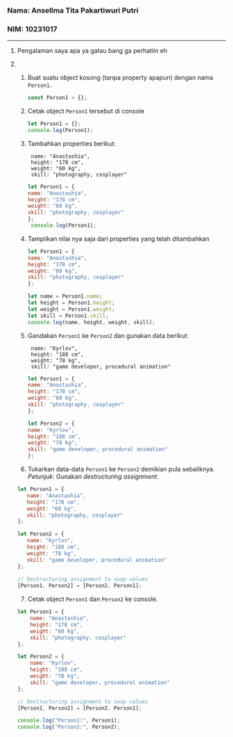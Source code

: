 ### Nama: Ansellma Tita Pakartiwuri Putri
### NIM: 10231017
---
1. Pengalaman saya apa ya gatau bang ga perhatiin eh

2.     
   1. Buat suatu object kosong (tanpa property apapun)
      dengan nama `Person1`.  

      ```js
      const Person1 = {};
      ```
   2. Cetak object `Person1` tersebut di console
        ```js
        let Person1 = {};
        console.log(Person1);
        ```

   3. Tambahkan properties berikut:
       ```
        name: "Anastashia",
        height: "178 cm",
        weight: "60 kg",
        skill: "photography, cosplayer"
       ```

       ```js
       let Person1 = {
       name: "Anastashia",
       height: "178 cm",
       weight: "60 kg",
       skill: "photography, cosplayer"
       };
        console.log(Person1);
       ```
   4. Tampilkan nilai nya saja dari properties yang telah ditambahkan

        ```js
        let Person1 = {
       name: "Anastashia",
       height: "178 cm",
       weight: "60 kg",
       skill: "photography, cosplayer"
       };

       let name = Person1.name;            
       let height = Person1.height;
       let weight = Person1.weight;
       let skill = Person1.skill;
       console.log(name, height, weight, skill);
        ```
        
   5. Gandakan `Person1` ke `Person2` dan gunakan data berikut:
       ```
        name: "Kyrlov",
        height: "188 cm",
        weight: "78 kg",
        skill: "game developer, procedural animation"
       ```

        ```js
        let Person1 = {
       name: "Anastashia",
       height: "178 cm",
       weight: "60 kg",
       skill: "photography, cosplayer"
       };

       let Person2 = {
        name: "Kyrlov",
        height: "188 cm",
        weight: "78 kg",
        skill: "game developer, procedural animation"
       };
        ```

   6. Tukarkan data-data `Person1` ke `Person2` demikian pula sebaliknya.   
       *Petunjuk*: Gunakan *destructuring assignment*.

     ```js
     let Person1 = {
        name: "Anastashia",
        height: "178 cm",
        weight: "60 kg",
        skill: "photography, cosplayer"
    };

    let Person2 = {
        name: "Kyrlov",
        height: "188 cm",
        weight: "78 kg",
        skill: "game developer, procedural animation"
    };
        
    // Destructuring assignment to swap values
    [Person1, Person2] = [Person2, Person1];
    ```

   7. Cetak object `Person1` dan `Person2` ke console.

    ```js
    let Person1 = {
        name: "Anastashia",
        height: "178 cm",
        weight: "60 kg",
        skill: "photography, cosplayer"
    };
    
    let Person2 = {
        name: "Kyrlov",
        height: "188 cm",
        weight: "78 kg",
        skill: "game developer, procedural animation"
    };
    
    // Destructuring assignment to swap values
    [Person1, Person2] = [Person2, Person1];

    console.log("Person1:", Person1);
    console.log("Person2:", Person2);
    ```
        